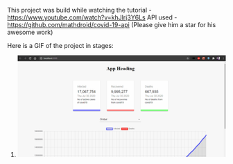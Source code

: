 This project was build while watching the tutorial - https://www.youtube.com/watch?v=khJlrj3Y6Ls
API used - https://github.com/mathdroid/covid-19-api (Please give him a star for his awesome work)

Here is a GIF of the project in stages:

1. ![](https://github.com/kakarot98/world-covid19-tracker/blob/master/src/recording1.gif)
